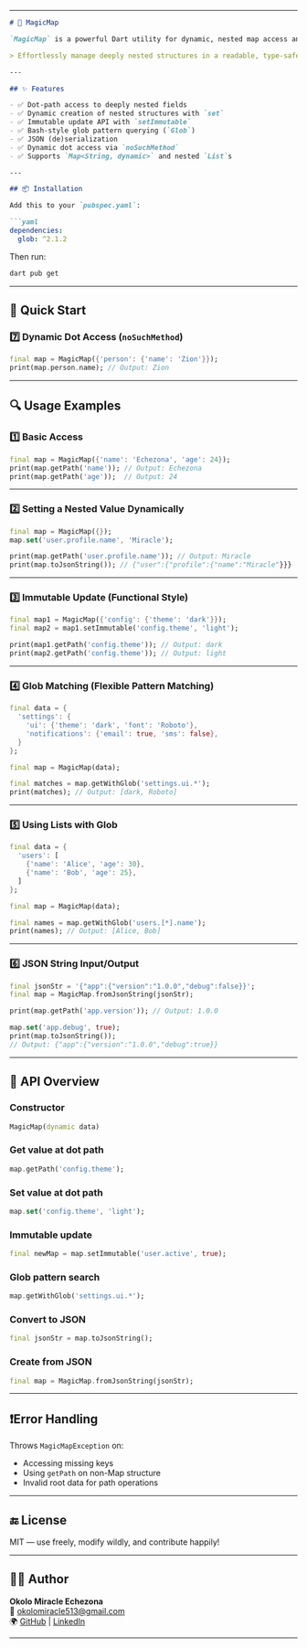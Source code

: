 
---

```markdown
# 🔮 MagicMap

`MagicMap` is a powerful Dart utility for dynamic, nested map access and mutation with dot-path syntax, glob support, immutable updates, and dynamic field access.

> Effortlessly manage deeply nested structures in a readable, type-safe-ish way.

---

## ✨ Features

- ✅ Dot-path access to deeply nested fields
- ✅ Dynamic creation of nested structures with `set`
- ✅ Immutable update API with `setImmutable`
- ✅ Bash-style glob pattern querying (`Glob`)
- ✅ JSON (de)serialization
- ✅ Dynamic dot access via `noSuchMethod`
- ✅ Supports `Map<String, dynamic>` and nested `List`s

---

## 📦 Installation

Add this to your `pubspec.yaml`:

```yaml
dependencies:
  glob: ^2.1.2
```

Then run:

```bash
dart pub get
```

---

## 🚀 Quick Start

### 7️⃣ Dynamic Dot Access (`noSuchMethod`)
```dart
final map = MagicMap({'person': {'name': 'Zion'}});
print(map.person.name); // Output: Zion
```

---

## 🔍 Usage Examples

### 1️⃣ Basic Access

```dart
final map = MagicMap({'name': 'Echezona', 'age': 24});
print(map.getPath('name')); // Output: Echezona
print(map.getPath('age'));  // Output: 24
```

---

### 2️⃣ Setting a Nested Value Dynamically

```dart
final map = MagicMap({});
map.set('user.profile.name', 'Miracle');

print(map.getPath('user.profile.name')); // Output: Miracle
print(map.toJsonString()); // {"user":{"profile":{"name":"Miracle"}}}
```

---

### 3️⃣ Immutable Update (Functional Style)

```dart
final map1 = MagicMap({'config': {'theme': 'dark'}});
final map2 = map1.setImmutable('config.theme', 'light');

print(map1.getPath('config.theme')); // Output: dark
print(map2.getPath('config.theme')); // Output: light
```

---

### 4️⃣ Glob Matching (Flexible Pattern Matching)

```dart
final data = {
  'settings': {
    'ui': {'theme': 'dark', 'font': 'Roboto'},
    'notifications': {'email': true, 'sms': false},
  }
};

final map = MagicMap(data);

final matches = map.getWithGlob('settings.ui.*');
print(matches); // Output: [dark, Roboto]
```

---

### 5️⃣ Using Lists with Glob

```dart
final data = {
  'users': [
    {'name': 'Alice', 'age': 30},
    {'name': 'Bob', 'age': 25},
  ]
};

final map = MagicMap(data);

final names = map.getWithGlob('users.[*].name');
print(names); // Output: [Alice, Bob]
```

---

### 6️⃣ JSON String Input/Output

```dart
final jsonStr = '{"app":{"version":"1.0.0","debug":false}}';
final map = MagicMap.fromJsonString(jsonStr);

print(map.getPath('app.version')); // Output: 1.0.0

map.set('app.debug', true);
print(map.toJsonString()); 
// Output: {"app":{"version":"1.0.0","debug":true}}
```

---

## 🧱 API Overview

### Constructor
```dart
MagicMap(dynamic data)
```

### Get value at dot path
```dart
map.getPath('config.theme');
```

### Set value at dot path
```dart
map.set('config.theme', 'light');
```

### Immutable update
```dart
final newMap = map.setImmutable('user.active', true);
```

### Glob pattern search
```dart
map.getWithGlob('settings.ui.*');
```

### Convert to JSON
```dart
final jsonStr = map.toJsonString();
```

### Create from JSON
```dart
final map = MagicMap.fromJsonString(jsonStr);
```

---

## ❗Error Handling

Throws `MagicMapException` on:

- Accessing missing keys
- Using `getPath` on non-Map structure
- Invalid root data for path operations

---

## 🔚 License

MIT — use freely, modify wildly, and contribute happily!

---

## 👨‍💻 Author

**Okolo Miracle Echezona**  
📧 okolomiracle513@gmail.com  
🌍 [GitHub](https://github.com/miracle101000) | [LinkedIn](https://www.linkedin.com/in/miracle-okolo-bb2133183)

---